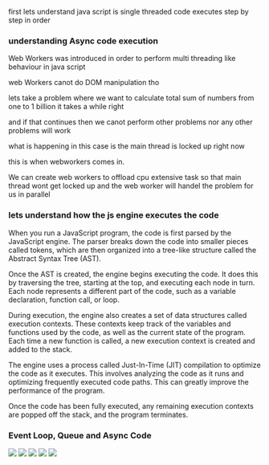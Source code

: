 first lets understand java script is single threaded
code executes step by step in order


### understanding Async code execution

 Web Workers was introduced in order to perform multi threading like behaviour in java script

 web Workers canot do DOM manipulation tho

 lets take a problem where we want to calculate total sum of numbers from one to 1 billion it takes a while right

 and if that continues then we canot perform other problems nor any other problems will work

 what is happening in this case is the main thread is locked up right now

 this is when webworkers comes in.

 We can create web workers to offload cpu extensive task so that main thread wont get locked up and the web worker will handel the problem for us in parallel


### lets understand how the js engine executes the code

When you run a JavaScript program, the code is first parsed by the JavaScript engine. The parser breaks down the code into smaller pieces called tokens, which are then organized into a tree-like structure called the Abstract Syntax Tree (AST).

Once the AST is created, the engine begins executing the code. It does this by traversing the tree, starting at the top, and executing each node in turn. Each node represents a different part of the code, such as a variable declaration, function call, or loop.

During execution, the engine also creates a set of data structures called execution contexts. These contexts keep track of the variables and functions used by the code, as well as the current state of the program. Each time a new function is called, a new execution context is created and added to the stack.

The engine uses a process called Just-In-Time (JIT) compilation to optimize the code as it executes. This involves analyzing the code as it runs and optimizing frequently executed code paths. This can greatly improve the performance of the program.

Once the code has been fully executed, any remaining execution contexts are popped off the stack, and the program terminates.



### Event Loop, Queue and Async Code

<img src="https://res.cloudinary.com/practicaldev/image/fetch/s--Kn5tSJEm--/c_limit%2Cf_auto%2Cfl_progressive%2Cq_66%2Cw_800/https://devtolydiahallie.s3-us-west-1.amazonaws.com/gid1.6.gif">

<img src="https://res.cloudinary.com/practicaldev/image/fetch/s--fqt0UJmH--/c_limit%2Cf_auto%2Cfl_progressive%2Cq_66%2Cw_800/https://devtolydiahallie.s3-us-west-1.amazonaws.com/gif2.1.gif">


<img src="https://res.cloudinary.com/practicaldev/image/fetch/s--qxI9YF9R--/c_limit%2Cf_auto%2Cfl_progressive%2Cq_66%2Cw_800/https://devtolydiahallie.s3-us-west-1.amazonaws.com/gif3.1.gif">

<img src="https://res.cloudinary.com/practicaldev/image/fetch/s--OIG-_8dF--/c_limit%2Cf_auto%2Cfl_progressive%2Cq_66%2Cw_800/https://devtolydiahallie.s3-us-west-1.amazonaws.com/gif4.gif">

<img src="https://res.cloudinary.com/practicaldev/image/fetch/s--uJB5zTD7--/c_limit%2Cf_auto%2Cfl_progressive%2Cq_66%2Cw_800/https://devtolydiahallie.s3-us-west-1.amazonaws.com/gif5.gif">